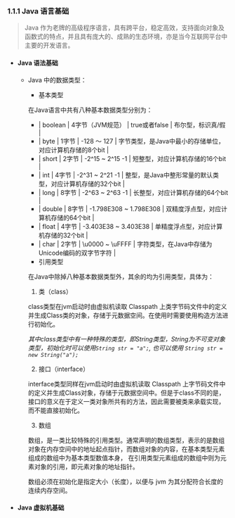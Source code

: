 ### 1.1.1 Java 语言基础

> Java 作为老牌的高级程序语言，具有跨平台，稳定高效，支持面向对象及函数式的特点，并且具有庞大的、成熟的生态环境，亦是当今互联网平台中主要的开发语言。

- #### Java 语法基础
    
    - Java 中的数据类型：
        - 基本类型
        
        在Java语言中共有八种基本数据类型分别为：
        
        * | boolean | 4字节（JVM规范） | true或者false | 布尔型，标识真/假 |
        * | byte | 1字节 | -128 ～ 127 | 字节类型，是Java中最小的存储单位，对应计算机存储的8个bit |
        * | short | 2字节 | -2^15 ~ 2^15 -1 | 短整型，对应计算机存储的16个bit |
        * | int | 4字节 | -2^31 ~ 2^21 -1 | 整型，是Java中整形常量的默认类型，对应计算机存储的32个bit |
        * | long | 8字节 | -2^63 ~ 2^63 -1 | 长整型，对应计算机存储的64个bit |
        * | double | 8字节 | -1.798E308 ~ 1.798E308 | 双精度浮点型，对应计算机存储的64个bit |
        * | float | 4字节 | -3.403E38 ~ 3.403E38 | 单精度浮点型，对应计算机存储的32个bit |
        * | char | 2字节 | \u0000 ~ \uFFFF | 字符类型，在Java中存储为Unicode编码的双字节字符 |
        
        - 引用类型
        
        在Java中除掉八种基本数据类型外，其余的均为引用类型，具体为：
        1. 类（class）
        
        class类型在jvm启动时由虚拟机读取 Classpath 上类字节码文件中的定义并生成Class类的对象，存储于元数据空间。在使用时需要使用构造方法进行初始化。
        
        *其中class类型中有一种特殊的类型，即String类型，String为不可变对象类型，初始化时可以使用`String str = "a";`, 也可以使用
         `String str = new String("a");`*
        
        2. 接口（interface）
        
        interface类型同样在jvm启动时由虚拟机读取 Classpath 上字节码文件中的定义并生成Class对象，存储于元数据空间中。但是于class不同的是，
        接口的意义在于定义一类对象所共有的方法，因此需要被类来承载实现，而不能直接初始化。
        
        3. 数组
        
        数组，是一类比较特殊的引用类型。通常声明的数组类型，表示的是数组对象在内存空间中的地址起点指针，而数组对象的内容，在基本类型元素组成的数组中为基本类型数值本身，
        在引用类型元素组成的数组中则为元素对象的引用，即元素对象的地址指针。
        
        数组必须在初始化是指定大小（长度），以便与 jvm 为其分配符合长度的连续内存空间。
        
        
        
- #### Java 虚拟机基础

